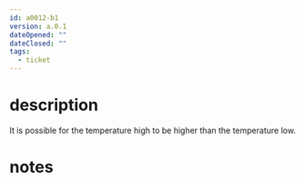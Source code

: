 ```yaml
---
id: a0012-b1
version: a.0.1
dateOpened: ""
dateClosed: ""
tags:
  - ticket
---
```

# description
It is possible for the temperature high to be higher than the temperature low.
# notes

